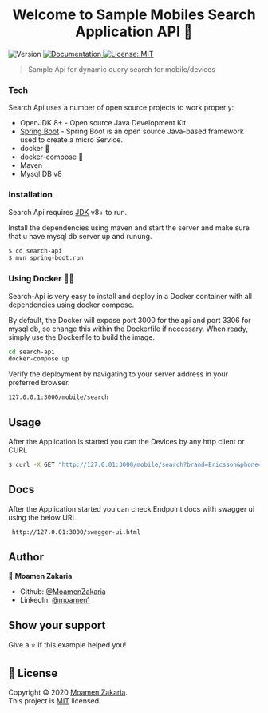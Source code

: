 <h1 align="center">Welcome to Sample Mobiles Search Application API 👋</h1>
<p>
  <img alt="Version" src="https://img.shields.io/badge/version-1.0.0-blue.svg?cacheSeconds=2592000" />
  <a href="https://github.com/MoamenZakaria/search-api" target="_blank">
    <img alt="Documentation" src="https://img.shields.io/badge/documentation-yes-brightgreen.svg" />
  </a>
  <a href="#" target="_blank">
    <img alt="License: MIT" src="https://img.shields.io/badge/License-MIT-yellow.svg" />
  </a>
</p>

> Sample Api for dynamic query search for mobile/devices

### Tech

Search Api uses a number of open source projects to work properly:

* OpenJDK 8+ - Open source Java Development Kit
* [Spring Boot](https://spring.io) - Spring Boot is an open source Java-based framework used to create a micro Service.
* docker 🐳
* docker-compose 🐳
* Maven
* Mysql DB v8

### Installation

Search Api requires [JDK](https://www.oracle.com/ae/java/technologies/javase/javase-jdk8-downloads.html) v8+ to run.

Install the dependencies using maven and start the server and make sure that u have mysql db server up and runung.

```sh
$ cd search-api
$ mvn spring-boot:run
```

### Using Docker 🐳🐳
Search-Api is very easy to install and deploy in a Docker container with all dependencies  using docker compose.

By default, the Docker will expose port 3000 for the api and port 3306 for mysql db, so change this within the Dockerfile if necessary. When ready, simply use the Dockerfile to build the image.

```sh
cd search-api
docker-compose up
```
Verify the deployment by navigating to your server address in your preferred browser.

```sh
127.0.0.1:3000/mobile/search
```

## Usage

After the Application is started you can the Devices by any http client or CURL
```sh
$ curl -X GET "http://127.0.01:3000/mobile/search?brand=Ericsson&phone=Ericsson%20R600" -H "accept: */*"
```

## Docs
After the Application started you can check Endpoint docs with swagger ui using the below URL
```sh
 http://127.0.01:3000/swagger-ui.html
```
## Author

👤 **Moamen Zakaria**

* Github: [@MoamenZakaria](https://github.com/MoamenZakaria)
* LinkedIn: [@moamen1](https://linkedin.com/in/moamen1)

## Show your support

Give a ⭐️ if this example helped you!

## 📝 License

Copyright © 2020 [Moamen Zakaria](https://github.com/MoamenZakaria).<br />
This project is [MIT](https://opensource.org/licenses/MIT) licensed.
